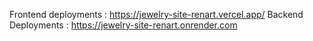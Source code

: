 Frontend deployments : https://jewelry-site-renart.vercel.app/
Backend Deployments : https://jewelry-site-renart.onrender.com
